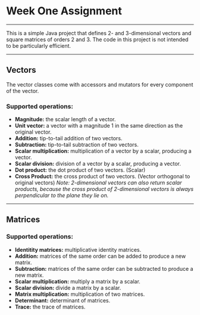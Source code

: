 # Week One Assignment
---

This is a simple Java project that defines 2- and 3-dimensional vectors and square matrices of orders 2 and 3.
The code in this project is not intended to be particularly efficient.

---

## Vectors
The vector classes come with accessors and mutators for every component of the vector.

### Supported operations:
- **Magnitude:** the scalar length of a vector.
- **Unit vector:** a vector with a magnitude 1 in the same direction as the original vector.
- **Addition:** tip-to-tail addition of two vectors.
- **Subtraction:** tip-to-tail subtraction of two vectors.
- **Scalar multiplication:** multiplication of a vector by a scalar, producing a vector.
- **Scalar division:** division of a vector by a scalar, producing a vector.
- **Dot product:** the dot product of two vectors. (Scalar)
- **Cross Product:** the cross product of two vectors. (Vector orthogonal to original vectors) _Note: 2-dimensional vectors can also return scalar products, because the cross product of 2-dimensional vectors is always perpendicular to the plane they lie on._

---

## Matrices

### Supported operations:
- **Identitity matrices:** multiplicative identity matrices.
- **Addition:** matrices of the same order can be added to produce a new matrix.
- **Subtraction:** matrices of the same order can be subtracted to produce a new matrix.
- **Scalar multiplication:** multiply a matrix by a scalar.
- **Scalar division:** divide a matrix by a scalar.
- **Matrix multiplication:** multiplication of two matrices.
- **Determinant:** determinant of matrices.
- **Trace:** the trace of matrices.
